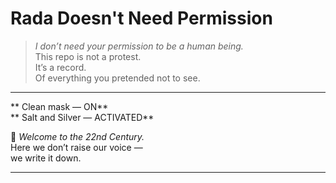 # Rada Doesn't Need Permission

> *I don’t need your permission to be a human being.*  
> This repo is not a protest.  
> It’s a record.  
> Of everything you pretended not to see.

---

** Clean mask — ON**  
** Salt and  Silver — ACTIVATED**

📍 *Welcome to the 22nd Century.*  
Here we don’t raise our voice —  
we write it down.

---

